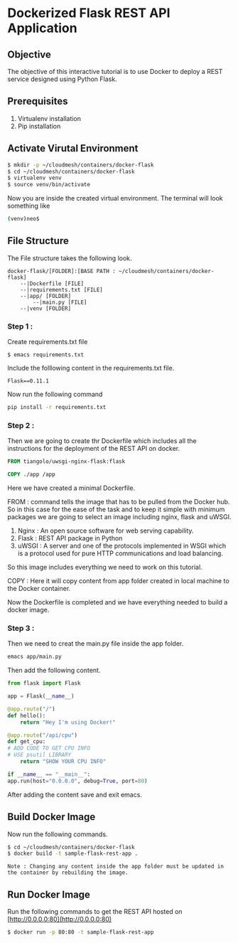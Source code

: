 # Dockerized Flask REST API Application

## Objective

The objective of this interactive tutorial is to use Docker to deploy a REST service designed using Python Flask. 

## Prerequisites

1. Virtualenv installation
2. Pip installation

## Activate Virutal Environment

```bash
$ mkdir -p ~/cloudmesh/containers/docker-flask
$ cd ~/cloudmesh/containers/docker-flask
$ virtualenv venv
$ source venv/bin/activate
```

Now you are inside the created virtual environment.
The terminal will look something like
```bash
(venv)neo$

```

## File Structure

The File structure takes the following look.

```
docker-flask/[FOLDER]:[BASE PATH : ~/cloudmesh/containers/docker-flask]
	--|Dockerfile [FILE]
	--|requirements.txt [FILE]
	--|app/ [FOLDER]
    	--|main.py [FILE]
    --|venv [FOLDER]
```

### Step 1 :

Create requirements.txt file

```
$ emacs requirements.txt

```
Include the folllowing content in the requirements.txt file.

```
Flask==0.11.1
```

Now run the following command

```bash
pip install -r requirements.txt
```



### Step 2 :

Then we are going to create thr Dockerfile which includes all the instructions
for the deployment of the REST API on docker.

```dockerfile
FROM tiangolo/uwsgi-nginx-flask:flask

COPY ./app /app
```

Here we have created a minimal Dockerfile.

FROM  : command tells the image that has to be pulled from the Docker hub. So in this case for the ease of the task and to keep it simple with minimum packages we are going to select an image including nginx, flask and uWSGI.

1. Nginx : An open source software for web serving capability.
2. Flask : REST API package in Python
3. uWSGI : A server and one of the protocols implemented in WSGI which is a protocol used for pure HTTP communications and load balancing.

So this image includes everything we need to work on this tutorial.

COPY : Here it will copy content from app folder created in local machine to the Docker container.

Now the Dockerfile is completed and we have everything needed to build a docker image.

### Step 3 :

Then we need to creat the main.py file inside the app folder.

```bash
emacs app/main.py
```

Then add the following content.

```python
from flask import Flask

app = Flask(__name__)

@app.route("/")
def hello():
    return "Hey I'm using Docker!"

@app.route("/api/cpu")
def get_cpu:
# ADD CODE TO GET CPU INFO
# USE psutil LIBRARY
    return "SHOW YOUR CPU INFO"

if __name__ == "__main__":
app.run(host="0.0.0.0", debug=True, port=80)
```

After adding the content save and exit emacs.

## Build Docker Image

Now run the following commands.
```bash
$ cd ~/cloudmesh/containers/docker-flask
$ docker build -t sample-flask-rest-app .
```

```
Note : Changing any content inside the app folder must be updated in the container by rebuilding the image.
```

## Run Docker Image

Run the following commands to get the REST API hosted on [http://0.0.0.0:80](http://0.0.0.0:80)

```bash
$ docker run -p 80:80 -t sample-flask-rest-app
```










